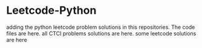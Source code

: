 # Leetcode-Python
adding the python leetcode problem solutions in this repositories. 
The code files are here.
all CTCI problems solutions are here.
some leetcode solutions are here


















































































































































































































